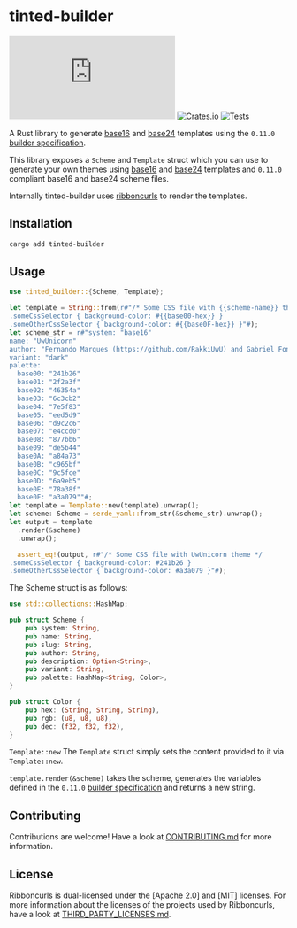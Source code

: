 # tinted-builder

[![Matrix Chat](https://img.shields.io/matrix/tinted-theming:matrix.org)](https://matrix.to/#/#tinted-theming:matrix.org)
[![Crates.io](https://img.shields.io/crates/v/tinted-builder-rust.svg)](https://crates.io/crates/tinted-builder-rust)
[![Tests](https://github.com/tinted-theming/tinted-builder-rust/actions/workflows/ci.yml/badge.svg)](https://github.com/tinted-theming/tinted-builder-rust/actions/workflows/ci.yml)

A Rust library to generate [base16] and [base24] templates using the `0.11.0` [builder
specification].

This library exposes a `Scheme` and `Template` struct which you can
use to generate your own themes using [base16] and [base24] templates and
`0.11.0` compliant base16 and base24 scheme files.

Internally tinted-builder uses [ribboncurls] to render the templates.

## Installation

```sh
cargo add tinted-builder
```

## Usage

```rust
use tinted_builder::{Scheme, Template};

let template = String::from(r#"/* Some CSS file with {{scheme-name}} theme */
.someCssSelector { background-color: #{{base00-hex}} }
.someOtherCssSelector { background-color: #{{base0F-hex}} }"#);
let scheme_str = r#"system: "base16"
name: "UwUnicorn"
author: "Fernando Marques (https://github.com/RakkiUwU) and Gabriel Fontes (https://github.com/Misterio77)"
variant: "dark"
palette:
  base00: "241b26"
  base01: "2f2a3f"
  base02: "46354a"
  base03: "6c3cb2"
  base04: "7e5f83"
  base05: "eed5d9"
  base06: "d9c2c6"
  base07: "e4ccd0"
  base08: "877bb6"
  base09: "de5b44"
  base0A: "a84a73"
  base0B: "c965bf"
  base0C: "9c5fce"
  base0D: "6a9eb5"
  base0E: "78a38f"
  base0F: "a3a079""#;
let template = Template::new(template).unwrap();
let scheme: Scheme = serde_yaml::from_str(&scheme_str).unwrap();
let output = template
  .render(&scheme)
  .unwrap();

  assert_eq!(output, r#"/* Some CSS file with UwUnicorn theme */
.someCssSelector { background-color: #241b26 }
.someOtherCssSelector { background-color: #a3a079 }"#);
```

The Scheme struct is as follows:

```rust
use std::collections::HashMap;

pub struct Scheme {
    pub system: String,
    pub name: String,
    pub slug: String,
    pub author: String,
    pub description: Option<String>,
    pub variant: String,
    pub palette: HashMap<String, Color>,
}

pub struct Color {
    pub hex: (String, String, String),
    pub rgb: (u8, u8, u8),
    pub dec: (f32, f32, f32),
}
```

`Template::new`
The `Template` struct simply sets the content provided to it via
`Template::new`.

`template.render(&scheme)` takes the scheme, generates the variables
defined in the `0.11.0` [builder specification] and returns a new
string.

## Contributing

Contributions are welcome! Have a look at [CONTRIBUTING.md] for more
information.

## License

Ribboncurls is dual-licensed under the [Apache 2.0] and [MIT] licenses.
For more information about the licenses of the projects used by
Ribboncurls, have a look at [THIRD_PARTY_LICENSES.md].

[latest schemes repository]: https://github.com/tinted-theming/schemes
[home repository]: https://github.com/tinted-theming/home
[builder specification]: https://github.com/tinted-theming/home/blob/main/builder.md
[base16]: https://github.com/tinted-theming/home/blob/main/styling.md
[base24]: https://github.com/tinted-theming/base24/blob/master/styling.md
[ribboncurls]: https://github.com/tinted-theming/ribboncurls
[builder specification]: https://github.com/tinted-theming/home/blob/main/builder.md
[LICENSE]: LICENSE
[THIRD_PARTY_LICENSES.md]: THIRD_PARTY_LICENSES.md
[CONTRIBUTING.md]: CONTRIBUTING.md
[repository releases]: https://github.com/tinted-theming/tinted-builder-rust/releases/latest
